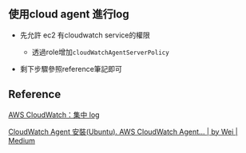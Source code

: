 
## 使用cloud agent 進行log

+ 先允許 ec2 有cloudwatch service的權限
	+ 透過role增加`cloudWatchAgentServerPolicy`

+ 剩下步驟參照reference筆記即可



## Reference

[AWS CloudWatch：集中 log](https://drinkai.notion.site/AWS-CloudWatch-log-4d704831295648cc9a4c19a506afeb74)

[CloudWatch Agent 安裝(Ubuntu). AWS CloudWatch Agent… | by Wei | Medium](https://medium.com/@wei00925/cloudwatch-agent-%E5%AE%89%E8%A3%9D-ubuntu-714d2ae3b66d)